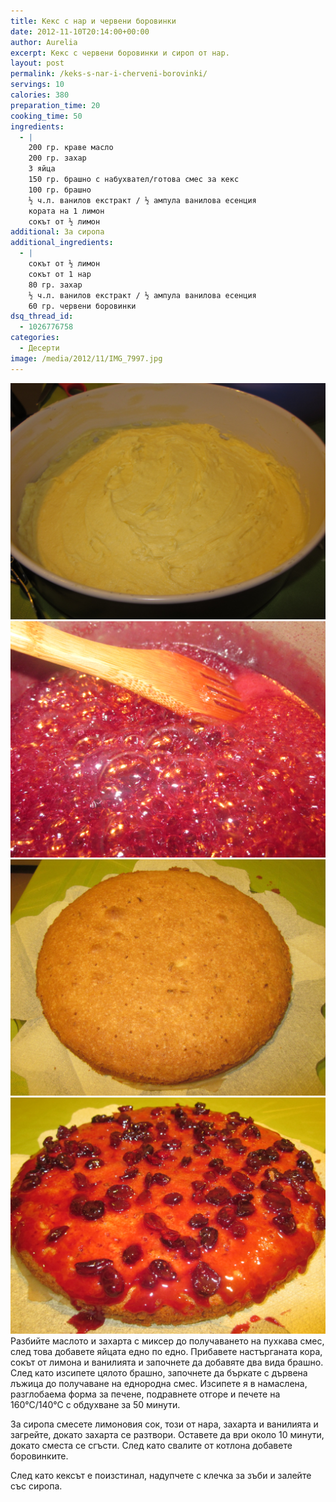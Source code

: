 ```yaml
---
title: Кекс с нар и червени боровинки
date: 2012-11-10T20:14:00+00:00
author: Aurelia
excerpt: Кекс с червени боровинки и сироп от нар.
layout: post
permalink: /keks-s-nar-i-cherveni-borovinki/
servings: 10
calories: 380
preparation_time: 20
cooking_time: 50
ingredients:
  - |
    200 гр. краве масло
    200 гр. захар
    3 яйца
    150 гр. брашно с набухвател/готова смес за кекс
    100 гр. брашно
    ½ ч.л. ванилов екстракт / ½ ампула ванилова есенция
    кората на 1 лимон
    сокът от ½ лимон
additional: За сиропа
additional_ingredients:
  - |
    сокът от ½ лимон
    сокът от 1 нар
    80 гр. захар
    ½ ч.л. ванилов екстракт / ½ ампула ванилова есенция
    60 гр. червени боровинки
dsq_thread_id:
  - 1026776758
categories:
  - Десерти
image: /media/2012/11/IMG_7997.jpg
---
```

<img src="/media/2012/11/IMG_7964.jpg" class="alignleft" />
<img src="/media/2012/11/IMG_7977.jpg" class="alignleft" />
<img src="/media/2012/11/IMG_7988.jpg" class="alignleft" />
<img src="/media/2012/11/IMG_7996.jpg" class="alignleft" />
Разбийте маслото и захарта с миксер до получаването на пухкава смес, след това добавете яйцата едно по едно. Прибавете настърганата кора, сокът от лимона и ванилията и започнете да добавяте два вида брашно. След като изсипете цялото брашно, започнете да бъркате с дървена лъжица до получаване на еднородна смес. Изсипете я в намаслена, разглобаема форма за печене, подравнете отгоре и печете на 160°С/140°С с обдухване за 50 минути.
  
За сиропа смесете лимоновия сок, този от нара, захарта и ванилията и загрейте, докато захарта се разтвори. Оставете да ври около 10 минути, докато сместа се сгъсти. След като свалите от котлона добавете боровинките.
  
След като кексът е поизстинал, надупчете с клечка за зъби и залейте със сиропа.